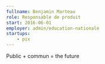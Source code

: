 ```yaml
---
fullname: Benjamin Marteau
role: Responsable de produit
start: 2016-06-01
employer: admin/education-nationale
startups:
    - pix
---
```


Public + commun = the future
